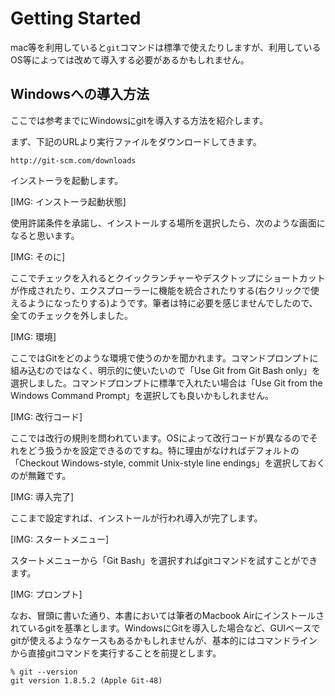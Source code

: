 # Getting Started
mac等を利用していると`git`コマンドは標準で使えたりしますが、利用しているOS等によっては改めて導入する必要があるかもしれません。

## Windowsへの導入方法

ここでは参考までにWindowsにgitを導入する方法を紹介します。

まず、下記のURLより実行ファイルをダウンロードしてきます。

```
http://git-scm.com/downloads
```

インストーラを起動します。

[IMG: インストーラ起動状態]

使用許諾条件を承諾し、インストールする場所を選択したら、次のような画面になると思います。

[IMG: そのに]

ここでチェックを入れるとクイックランチャーやデスクトップにショートカットが作成されたり、エクスプローラーに機能を統合されたりする(右クリックで使えるようになったりする)ようです。筆者は特に必要を感じませんでしたので、全てのチェックを外しました。

[IMG: 環境]

ここではGitをどのような環境で使うのかを聞かれます。コマンドプロンプトに組み込むのではなく、明示的に使いたいので「Use Git from Git Bash only」を選択しました。コマンドプロンプトに標準で入れたい場合は「Use Git from the Windows Command Prompt」を選択しても良いかもしれません。

[IMG: 改行コード]

ここでは改行の規則を問われています。OSによって改行コードが異なるのでそれをどう扱うかを設定できるのですね。特に理由がなければデフォルトの「Checkout Windows-style, commit Unix-style line endings」を選択しておくのが無難です。

[IMG: 導入完了]

ここまで設定すれば、インストールが行われ導入が完了します。

[IMG: スタートメニュー]

スタートメニューから「Git Bash」を選択すればgitコマンドを試すことができます。

[IMG: プロンプト]

なお、冒頭に書いた通り、本書においては筆者のMacbook Airにインストールされているgitを基準とします。WindowsにGitを導入した場合など、GUIベースでgitが使えるようなケースもあるかもしれませんが、基本的にはコマンドラインから直接gitコマンドを実行することを前提とします。

```
% git --version
git version 1.8.5.2 (Apple Git-48)
```
